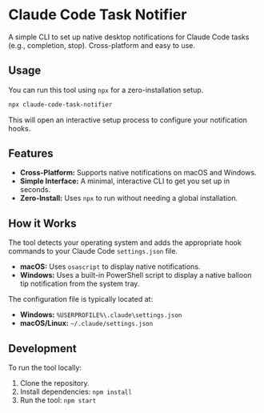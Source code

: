 # Claude Code Task Notifier

A simple CLI to set up native desktop notifications for Claude Code tasks (e.g., completion, stop). Cross-platform and easy to use.

## Usage

You can run this tool using `npx` for a zero-installation setup.

```bash
npx claude-code-task-notifier
```

This will open an interactive setup process to configure your notification hooks.

## Features

-   **Cross-Platform:** Supports native notifications on macOS and Windows.
-   **Simple Interface:** A minimal, interactive CLI to get you set up in seconds.
-   **Zero-Install:** Uses `npx` to run without needing a global installation.

## How it Works

The tool detects your operating system and adds the appropriate hook commands to your Claude Code `settings.json` file.

-   **macOS:** Uses `osascript` to display native notifications.
-   **Windows:** Uses a built-in PowerShell script to display a native balloon tip notification from the system tray.

The configuration file is typically located at:
-   **Windows:** `%USERPROFILE%\.claude\settings.json`
-   **macOS/Linux:** `~/.claude/settings.json`

## Development

To run the tool locally:

1.  Clone the repository.
2.  Install dependencies: `npm install`
3.  Run the tool: `npm start`
